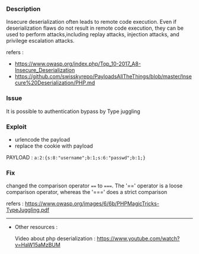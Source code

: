 ### Description

Insecure deserialization often leads to remote code execution. Even if deserialization flaws do not result in remote code execution, they can be used to perform attacks,including replay attacks, injection attacks, and privilege escalation attacks.

refers : 
* https://www.owasp.org/index.php/Top_10-2017_A8-Insecure_Deserialization
* https://github.com/swisskyrepo/PayloadsAllTheThings/blob/master/Insecure%20Deserialization/PHP.md

### Issue 

It is possible to authentication bypass by Type juggling

### Exploit 

- urlencode the payload
- replace the cookie with payload

PAYLOAD : ``a:2:{s:8:"username";b:1;s:6:"passwd";b:1;}``

### Fix 

changed the comparison operator ``==`` to ``===``.
The '==' operator is a loose comparison operator, whereas the '===' does a strict comparison

refers : https://www.owasp.org/images/6/6b/PHPMagicTricks-TypeJuggling.pdf

---

- Other resources :

  Video about php deserialization : https://www.youtube.com/watch?v=HaW15aMzBUM
